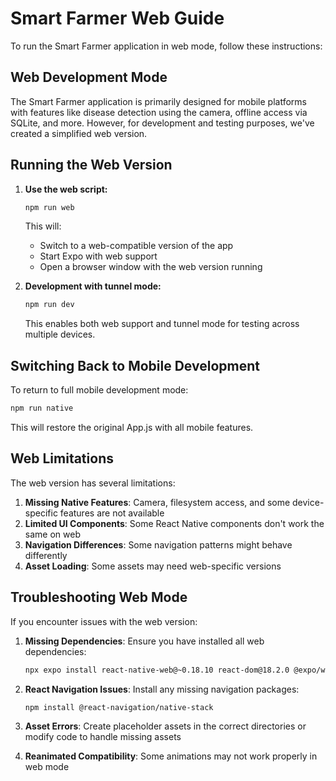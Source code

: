 # Smart Farmer Web Guide

To run the Smart Farmer application in web mode, follow these instructions:

## Web Development Mode

The Smart Farmer application is primarily designed for mobile platforms with features like disease detection using the camera, offline access via SQLite, and more. However, for development and testing purposes, we've created a simplified web version.

## Running the Web Version

1. **Use the web script:**
   ```bash
   npm run web
   ```
   This will:
   - Switch to a web-compatible version of the app
   - Start Expo with web support
   - Open a browser window with the web version running

2. **Development with tunnel mode:**
   ```bash
   npm run dev
   ```
   This enables both web support and tunnel mode for testing across multiple devices.

## Switching Back to Mobile Development

To return to full mobile development mode:

```bash
npm run native
```

This will restore the original App.js with all mobile features.

## Web Limitations

The web version has several limitations:

1. **Missing Native Features**: Camera, filesystem access, and some device-specific features are not available
2. **Limited UI Components**: Some React Native components don't work the same on web
3. **Navigation Differences**: Some navigation patterns might behave differently
4. **Asset Loading**: Some assets may need web-specific versions

## Troubleshooting Web Mode

If you encounter issues with the web version:

1. **Missing Dependencies**: Ensure you have installed all web dependencies:
   ```bash
   npx expo install react-native-web@~0.18.10 react-dom@18.2.0 @expo/webpack-config@^18.0.1
   ```

2. **React Navigation Issues**: Install any missing navigation packages:
   ```bash
   npm install @react-navigation/native-stack
   ```

3. **Asset Errors**: Create placeholder assets in the correct directories or modify code to handle missing assets

4. **Reanimated Compatibility**: Some animations may not work properly in web mode